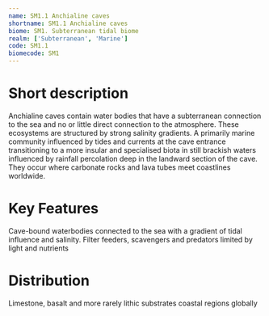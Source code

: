 ```yaml
---
name: SM1.1 Anchialine caves
shortname: SM1.1 Anchialine caves
biome: SM1. Subterranean tidal biome
realm: ['Subterranean', 'Marine']
code: SM1.1
biomecode: SM1
---
```

# Short description

Anchialine caves contain water bodies that have a subterranean connection to the sea and no or little direct connection to the atmosphere. These ecosystems are structured by strong salinity gradients. A primarily marine community influenced by tides and currents at the cave entrance transitioning to a more insular and specialised biota in still brackish waters influenced by rainfall percolation deep in the landward section of the cave.  They occur where carbonate rocks and lava tubes meet coastlines worldwide.

# Key Features

Cave-bound waterbodies connected to the sea with a gradient of tidal influence and salinity. Filter feeders, scavengers and predators limited by light and nutrients

# Distribution

Limestone, basalt and more rarely lithic substrates coastal regions globally
